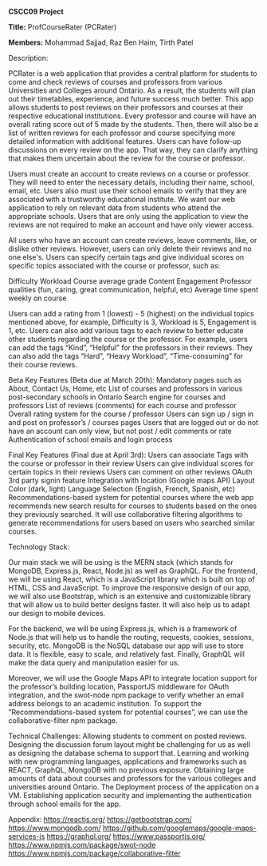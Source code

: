 **CSCC09 Project**

**Title:** ProfCourseRater (PCRater)

**Members:** Mohammad Sajjad, Raz Ben Haim, Tirth Patel

Description:

PCRater is a web application that provides a central platform for students to come and check reviews of courses and professors from various Universities and Colleges around Ontario. As a result, the students will plan out their timetables, experience, and future success much better. This app allows students to post reviews on their professors and courses at their respective educational institutions. Every professor and course will have an overall rating score out of 5 made by the students. Then, there will also be a list of written reviews for each professor and course specifying more detailed information with additional features. Users can have follow-up discussions on every review on the app. That way, they can clarify anything that makes them uncertain about the review for the course or professor.

Users must create an account to create reviews on a course or professor. They will need to enter the necessary details, including their name, school, email, etc. Users also must use their school emails to verify that they are associated with a trustworthy educational institute. We want our web application to rely on relevant data from students who attend the appropriate schools. Users that are only using the application to view the reviews are not required to make an account and have only viewer access. 

All users who have an account can create reviews, leave comments, like, or dislike other reviews. However, users can only delete their reviews and no one else's. Users can specify certain tags and give individual scores on specific topics associated with the course or professor, such as:

Difficulty
Workload
Course average grade
Content
Engagement
Professor qualities (fun, caring, great communication, helpful, etc)
Average time spent weekly on course

Users can add a rating from 1 (lowest) - 5 (highest) on the individual topics mentioned above, for example, Difficulty is 3, Workload is 5, Engagement is 1, etc. Users can also add various tags to each review to better educate other students regarding the course or the professor. For example, users can add the tags “Kind”, “Helpful” for the professors in their reviews. They can also add the tags “Hard”, “Heavy Workload”, “Time-consuming” for their course reviews. 


Beta Key Features (Beta due at March 20th):
Mandatory pages such as About, Contact Us, Home, etc
List of courses and professors in various post-secondary schools in Ontario
Search engine for courses and professors
List of reviews (comments) for each course and professor
Overall rating system for the course / professor
Users can sign up / sign in and post on professor’s / courses pages
Users that are logged out or do not have an account can only view, but not post / edit comments or rate
Authentication of school emails and login process

Final Key Features (Final due at April 3rd):
Users can associate Tags with the course or professor in their review
Users can give individual scores for certain topics in their reviews
Users can comment on other reviews
OAuth 3rd party signin feature
Integration with location (Google maps API)
Layout Color (dark, light)
Language Selection (English, French, Spanish, etc)
Recommendations-based system for potential courses where the web app recommends new search results for courses to students based on the ones they previously searched. It will use collaborative filtering algorithms to generate recommendations for users based on users who searched similar courses. 

Technology Stack:

Our main stack we will be using is the MERN stack (which stands for MongoDB, Express.js, React, Node.js) as well as GraphQL. 
For the frontend, we will be using React, which is a JavaScript library which is built on top of HTML, CSS and JavaScript. To improve the responsive design of our app, we will also use Bootstrap, which is an extensive and customizable library that will allow us to build better designs faster. It will also help us to adapt our design to mobile devices.

For the backend, we will be using Express.js, which is a framework of Node.js that will help us to handle the routing, requests, cookies, sessions, security, etc. 
MongoDB is the NoSQL database our app will use to store data. It is flexible, easy to scale, and relatively fast. Finally, GraphQL will make the data query and manipulation easier for us. 
 
Moreover, we will use the Google Maps API to integrate location support for the professor’s building location, PassportJS middleware for OAuth integration, and the swot-node npm package to verify whether an email address belongs to an academic institution. To support the “Recommendations-based system for potential courses”, we can use the collaborative-filter npm package.




Technical Challenges:
Allowing students to comment on posted reviews. Designing the discussion forum layout might be challenging for us as well as designing the database schema to support that. 
Learning and working with new programming languages, applications and frameworks such as REACT, GraphQL, MongoDB with no previous exposure.
Obtaining large amounts of data about courses and professors for the various colleges and universities around Ontario.
The Deployment process of the application on a VM.
Establishing application security and implementing the authentication through school emails for the app.


Appendix:
https://reactjs.org/
https://getbootstrap.com/
https://www.mongodb.com/
https://github.com/googlemaps/google-maps-services-js
https://graphql.org/
https://www.passportjs.org/
https://www.npmjs.com/package/swot-node
https://www.npmjs.com/package/collaborative-filter
